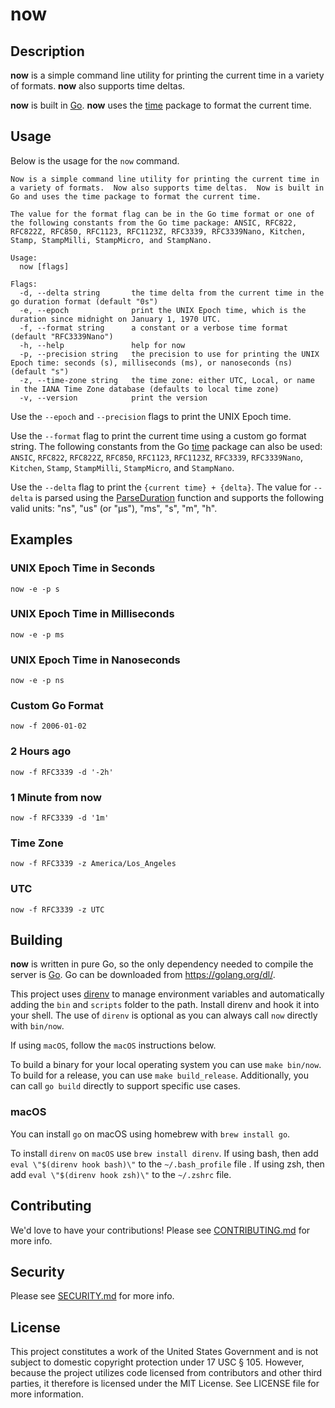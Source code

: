# now

## Description

**now** is a simple command line utility for printing the current time in a variety of formats.  **now** also supports time deltas.

**now** is built in [Go](https://golang.org/). **now** uses the [time](https://pkg.go.dev/time) package to format the current time.

## Usage

Below is the usage for the `now` command.

```text
Now is a simple command line utility for printing the current time in a variety of formats.  Now also supports time deltas.  Now is built in Go and uses the time package to format the current time.

The value for the format flag can be in the Go time format or one of the following constants from the Go time package: ANSIC, RFC822, RFC822Z, RFC850, RFC1123, RFC1123Z, RFC3339, RFC3339Nano, Kitchen, Stamp, StampMilli, StampMicro, and StampNano.

Usage:
  now [flags]

Flags:
  -d, --delta string       the time delta from the current time in the go duration format (default "0s")
  -e, --epoch              print the UNIX Epoch time, which is the duration since midnight on January 1, 1970 UTC.
  -f, --format string      a constant or a verbose time format (default "RFC3339Nano")
  -h, --help               help for now
  -p, --precision string   the precision to use for printing the UNIX Epoch time: seconds (s), milliseconds (ms), or nanoseconds (ns) (default "s")
  -z, --time-zone string   the time zone: either UTC, Local, or name in the IANA Time Zone database (defaults to local time zone)
  -v, --version            print the version
```

Use the `--epoch` and `--precision` flags to print the UNIX Epoch time.

Use the `--format` flag to print the current time using a custom go format string.  The following constants from the Go [time](https://pkg.go.dev/time?tab=doc#pkg-constants) package can also be used: `ANSIC`, `RFC822`, `RFC822Z`, `RFC850`, `RFC1123`, `RFC1123Z`, `RFC3339`, `RFC3339Nano`, `Kitchen`, `Stamp`, `StampMilli`, `StampMicro`, and `StampNano`.

Use the `--delta` flag to print the `{current time} + {delta}`.  The value for `--delta` is parsed using the [ParseDuration](https://pkg.go.dev/time?tab=doc#ParseDuration) function and supports the following valid units: "ns", "us" (or "µs"), "ms", "s", "m", "h".

## Examples

### UNIX Epoch Time in Seconds

```shell
now -e -p s
```

### UNIX Epoch Time in Milliseconds

```shell
now -e -p ms
```

### UNIX Epoch Time in Nanoseconds

```shell
now -e -p ns
```

### Custom Go Format

```shell
now -f 2006-01-02
```

### 2 Hours ago

```shell
now -f RFC3339 -d '-2h'
```

### 1 Minute from now

```shell
now -f RFC3339 -d '1m'
```

### Time Zone

```shell
now -f RFC3339 -z America/Los_Angeles
```

### UTC

```shell
now -f RFC3339 -z UTC
```

## Building

**now** is written in pure Go, so the only dependency needed to compile the server is [Go](https://golang.org/).  Go can be downloaded from <https://golang.org/dl/>.

This project uses [direnv](https://direnv.net/) to manage environment variables and automatically adding the `bin` and `scripts` folder to the path.  Install direnv and hook it into your shell.  The use of `direnv` is optional as you can always call `now` directly with `bin/now`.

If using `macOS`, follow the `macOS` instructions below.

To build a binary for your local operating system you can use `make bin/now`.  To build for a release, you can use `make build_release`.  Additionally, you can call `go build` directly to support specific use cases.

### macOS

You can install `go` on macOS using homebrew with `brew install go`.

To install `direnv` on `macOS` use `brew install direnv`.  If using bash, then add `eval \"$(direnv hook bash)\"` to the `~/.bash_profile` file .  If using zsh, then add `eval \"$(direnv hook zsh)\"` to the `~/.zshrc` file.

## Contributing

We'd love to have your contributions!  Please see [CONTRIBUTING.md](CONTRIBUTING.md) for more info.

## Security

Please see [SECURITY.md](SECURITY.md) for more info.

## License

This project constitutes a work of the United States Government and is not subject to domestic copyright protection under 17 USC § 105.  However, because the project utilizes code licensed from contributors and other third parties, it therefore is licensed under the MIT License.  See LICENSE file for more information.
